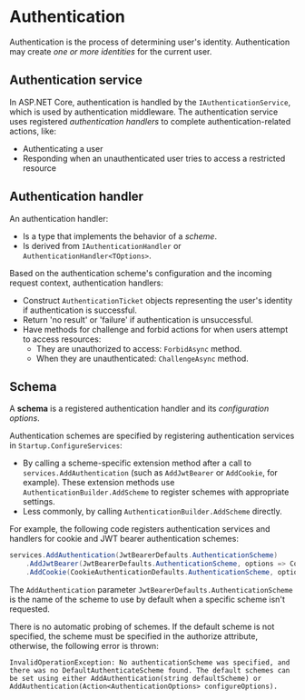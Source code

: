 # Authentication

Authentication is the process of determining user's identity. Authentication may create *one or more identities* for the current user.

## Authentication service

 In ASP.NET Core, authentication is handled by the `IAuthenticationService`, which is used by authentication middleware. The authentication service uses registered *authentication handlers* to complete authentication-related actions, like:

- Authenticating a user
- Responding when an unauthenticated user tries to access a restricted resource

## Authentication handler

An authentication handler:

- Is a type that implements the behavior of a *scheme*.
- Is derived from `IAuthenticationHandler` or `AuthenticationHandler<TOptions>`.

Based on the authentication scheme's configuration and the incoming request context, authentication handlers:

- Construct `AuthenticationTicket` objects representing the user's identity if authentication is successful.
- Return 'no result' or 'failure' if authentication is unsuccessful.
- Have methods for challenge and forbid actions for when users attempt to access resources:
  - They are unauthorized to access: `ForbidAsync` method.
  - When they are unauthenticated: `ChallengeAsync` method.

## Schema

A **schema** is a registered authentication handler and its *configuration options*.

Authentication schemes are specified by registering authentication services in `Startup.ConfigureServices`:

- By calling a scheme-specific extension method after a call to `services.AddAuthentication` (such as `AddJwtBearer` or `AddCookie`, for example). These extension methods use `AuthenticationBuilder.AddScheme` to register schemes with appropriate settings.
- Less commonly, by calling `AuthenticationBuilder.AddScheme` directly.

For example, the following code registers authentication services and handlers for cookie and JWT bearer authentication schemes:

```csharp
services.AddAuthentication(JwtBearerDefaults.AuthenticationScheme)
    .AddJwtBearer(JwtBearerDefaults.AuthenticationScheme, options => Configuration.Bind("JwtSettings", options))
    .AddCookie(CookieAuthenticationDefaults.AuthenticationScheme, options => Configuration.Bind("CookieSettings", options));
```

The `AddAuthentication` parameter `JwtBearerDefaults.AuthenticationScheme` is the name of the scheme to use by default when a specific scheme isn't requested.

There is no automatic probing of schemes. If the default scheme is not specified, the scheme must be specified in the authorize attribute, otherwise, the following error is thrown:

```text
InvalidOperationException: No authenticationScheme was specified, and there was no DefaultAuthenticateScheme found. The default schemes can be set using either AddAuthentication(string defaultScheme) or AddAuthentication(Action<AuthenticationOptions> configureOptions).
```
